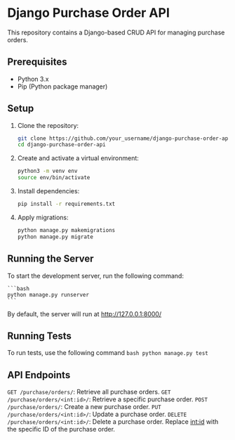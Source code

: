 # Django Purchase Order API

This repository contains a Django-based CRUD API for managing purchase orders.

## Prerequisites

- Python 3.x
- Pip (Python package manager)

## Setup

1. Clone the repository:

    ```bash
    git clone https://github.com/your_username/django-purchase-order-api.git
    cd django-purchase-order-api
    ```

2. Create and activate a virtual environment:

    ```bash
    python3 -m venv env
    source env/bin/activate
    ```

3. Install dependencies:

    ```bash
    pip install -r requirements.txt
    ```

5. Apply migrations:

    ```bash
    python manage.py makemigrations
    python manage.py migrate
    ```

## Running the Server

To start the development server, run the following command:

    ```bash
    python manage.py runserver
    ```

By default, the server will run at http://127.0.0.1:8000/

## Running Tests
To run tests, use the following command
    ```bash
    python manage.py test
    ```
## API Endpoints

`GET /purchase/orders/`: Retrieve all purchase orders.
`GET /purchase/orders/<int:id>/`: Retrieve a specific purchase order.
`POST /purchase/orders/`: Create a new purchase order.
`PUT /purchase/orders/<int:id>/`: Update a purchase order.
`DELETE /purchase/orders/<int:id>/`: Delete a purchase order.
Replace <int:id> with the specific ID of the purchase order.

